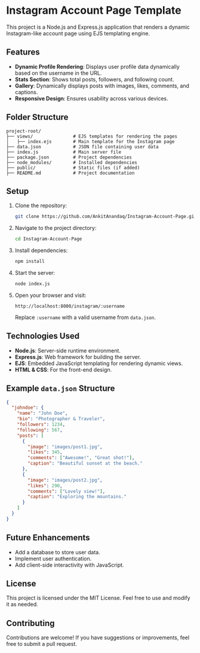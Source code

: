 # Instagram Account Page Template

This project is a Node.js and Express.js application that renders a dynamic Instagram-like account page using EJS templating engine.

## Features

- **Dynamic Profile Rendering**: Displays user profile data dynamically based on the username in the URL.
- **Stats Section**: Shows total posts, followers, and following count.
- **Gallery**: Dynamically displays posts with images, likes, comments, and captions.
- **Responsive Design**: Ensures usability across various devices.

## Folder Structure

```
project-root/
├── views/               # EJS templates for rendering the pages
│   ├── index.ejs        # Main template for the Instagram page
├── data.json            # JSON file containing user data
├── index.js             # Main server file
├── package.json         # Project dependencies
├── node_modules/        # Installed dependencies
├── public/              # Static files (if added)
├── README.md            # Project documentation
```

## Setup

1. Clone the repository:
   ```bash
   git clone https://github.com/AnkitAnandaq/Instagram-Account-Page.git
   ```
2. Navigate to the project directory:
   ```bash
   cd Instagram-Account-Page
   ```
3. Install dependencies:
   ```bash
   npm install
   ```
4. Start the server:
   ```bash
   node index.js
   ```
5. Open your browser and visit:
   ```
   http://localhost:8000/instagram/:username
   ```
   Replace `:username` with a valid username from `data.json`.

## Technologies Used

- **Node.js**: Server-side runtime environment.
- **Express.js**: Web framework for building the server.
- **EJS**: Embedded JavaScript templating for rendering dynamic views.
- **HTML & CSS**: For the front-end design.

## Example `data.json` Structure

```json
{
  "johndoe": {
    "name": "John Doe",
    "bio": "Photographer & Traveler",
    "followers": 1234,
    "following": 567,
    "posts": [
      {
        "image": "images/post1.jpg",
        "likes": 345,
        "comments": ["Awesome!", "Great shot!"],
        "caption": "Beautiful sunset at the beach."
      },
      {
        "image": "images/post2.jpg",
        "likes": 290,
        "comments": ["Lovely view!"],
        "caption": "Exploring the mountains."
      }
    ]
  }
}
```

## Future Enhancements

- Add a database to store user data.
- Implement user authentication.
- Add client-side interactivity with JavaScript.

## License

This project is licensed under the MIT License. Feel free to use and modify it as needed.

## Contributing

Contributions are welcome! If you have suggestions or improvements, feel free to submit a pull request.

